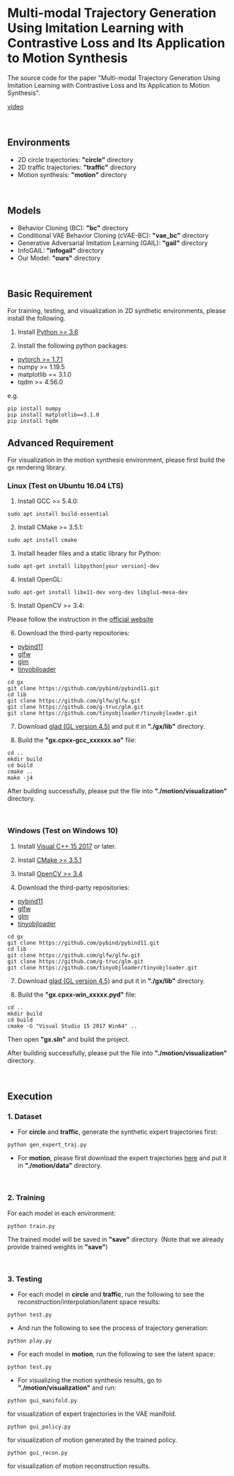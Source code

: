 # Multi-modal Trajectory Generation Using Imitation Learning with Contrastive Loss and Its Application to Motion Synthesis

The source code for the paper "Multi-modal Trajectory Generation Using Imitation Learning with Contrastive Loss and Its Application to Motion Synthesis".

[video](https://drive.google.com/file/d/102VbyrXSb3-pCCZVnx8eKm7DmM7ASjrW/view?usp=sharing)

<br>

## Environments

- 2D circle trajectories: **"circle"** directory
- 2D traffic trajectories: **"traffic"** directory
- Motion synthesis: **"motion"** directory

<br>

## Models

- Behavior Cloning (BC): **"bc"** directory
- Conditional VAE Behavior Cloning (cVAE-BC): **"vae_bc"** directory
- Generative Adversarial Imitation Learning (GAIL): **"gail"** directory
- InfoGAIL: **"infogail"** directory
- Our Model: **"ours"** directory

<br>

## Basic Requirement

For training, testing, and visualization in 2D synthetic environments, please install the following.

1. Install [Python >= 3.6](https://www.python.org/)

2. Install the following python packages:

- [pytorch >= 1.7.1](https://pytorch.org/)
- numpy >= 1.19.5
- matplotlib == 3.1.0
- tqdm >= 4.56.0

e.g.
```
pip install numpy
pip install matplotlib==3.1.0
pip install tqdm
```

## Advanced Requirement

For visualization in the motion synthesis environment, please first build the gx rendering library.

### Linux (Test on Ubuntu 16.04 LTS)

1. Install GCC >= 5.4.0:

```
sudo apt install build-essential
```

2. Install CMake >= 3.5.1:

```
sudo apt install cmake
```

3. Install header files and a static library for Python:

```
sudo apt-get install libpython[your version]-dev
```

4. Install OpenGL:

```
sudo apt-get install libx11-dev xorg-dev libglu1-mesa-dev
```

5. Install OpenCV >= 3.4:

Please follow the instruction in the [official website](https://docs.opencv.org/master/d7/d9f/tutorial_linux_install.html)

6. Download the third-party repositories:

- [pybind11](https://github.com/pybind/pybind11.git)
- [glfw](https://github.com/glfw/glfw.git)
- [glm](https://github.com/g-truc/glm.git)
- [tinyobjloader](https://github.com/tinyobjloader/tinyobjloader.git)

```
cd gx
git clone https://github.com/pybind/pybind11.git
cd lib
git clone https://github.com/glfw/glfw.git
git clone https://github.com/g-truc/glm.git
git clone https://github.com/tinyobjloader/tinyobjloader.git
```

7. Download [glad (GL version 4.5)](https://glad.dav1d.de/) and put it in **"./gx/lib"** directory.

8. Build the **"gx.cpxx-gcc_xxxxxx.so"** file:

```
cd ..
mkdir build
cd build
cmake ..
make -j4
```

After building successfully, please put the file into **"./motion/visualization"** directory.

<br>

### Windows (Test on Windows 10)

1. Install [Visual C++ 15 2017](https://visualstudio.microsoft.com/zh-hant/vs/older-downloads/) or later.

2. Install [CMake >= 3.5.1](https://cmake.org/download/)

3. Install [OpenCV >= 3.4](https://opencv.org/releases/)

6. Download the third-party repositories:

- [pybind11](https://github.com/pybind/pybind11.git)
- [glfw](https://github.com/glfw/glfw.git)
- [glm](https://github.com/g-truc/glm.git)
- [tinyobjloader](https://github.com/tinyobjloader/tinyobjloader.git)

```
cd gx
git clone https://github.com/pybind/pybind11.git
cd lib
git clone https://github.com/glfw/glfw.git
git clone https://github.com/g-truc/glm.git
git clone https://github.com/tinyobjloader/tinyobjloader.git
```

7. Download [glad (GL version 4.5)](https://glad.dav1d.de/) and put it in **"./gx/lib"** directory.

8. Build the **"gx.cpxx-win_xxxxx.pyd"** file:

```
cd ..
mkdir build
cd build
cmake -G "Visual Studio 15 2017 Win64" ..
```
Then open **"gx.sln"** and build the project.

After building successfully, please put the file into **"./motion/visualization"** directory.

<br>

## Execution

### 1. Dataset

- For **circle** and **traffic**, generate the synthetic expert trajectories first:

```
python gen_expert_traj.py
```

- For **motion**, please first download the expert trajectories [here](https://drive.google.com/drive/folders/1eNTMgG6WfV-LqrKlZuxibDpn-sKDJom8?usp=sharing) and put it in **"./motion/data"** directory.

<br>

### 2. Training

For each model in each environment:

```
python train.py
```

The trained model will be saved in **"save"** directory.
(Note that we already provide trained weights in **"save"**)

<br>

### 3. Testing

- For each model in **circle** and **traffic**, run the following to see the reconstruction/interpolation/latent space results:

```
python test.py
```

- And run the following to see the process of trajectory generation:

```
python play.py
```

- For each model in **motion**, run the following to see the latent space:

```
python test.py
```

- For visualizing the motion synthesis results, go to **"./motion/visualization"** and run:

```
python gui_manifold.py
```

for visualization of expert trajectories in the VAE manifold.

```
python gui_policy.py
```

for visualization of motion generated by the trained policy.

```
python gui_recon.py
```

for visualization of motion reconstruction results.
